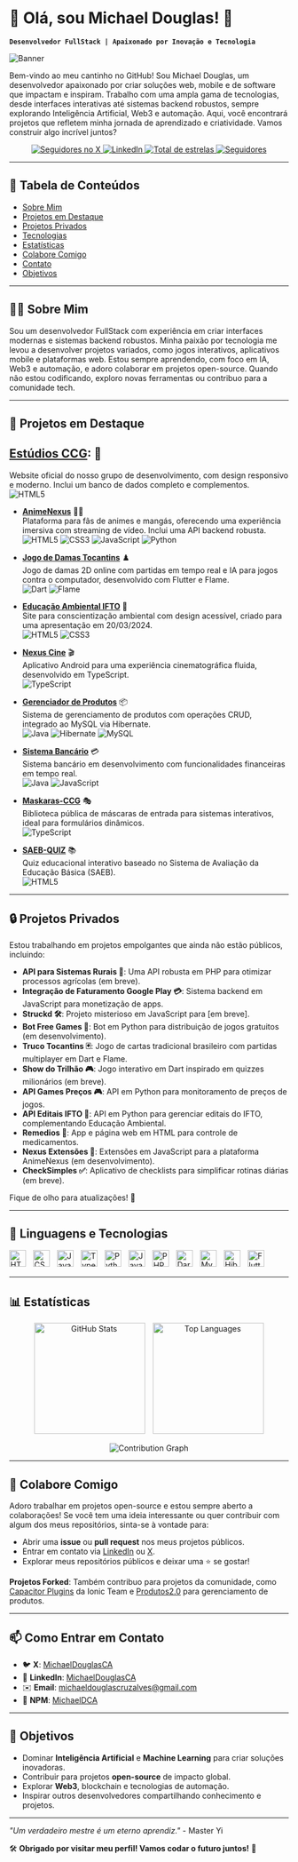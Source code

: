 # 👑 Olá, sou Michael Douglas! 👋

**`Desenvolvedor FullStack | Apaixonado por Inovação e Tecnologia`**

![Banner](https://github-readme-streak-stats.herokuapp.com/?user=MichaelDouglasCA&theme=dracula&hide_border=true&locale=pt-br&card_width=900)

Bem-vindo ao meu cantinho no GitHub! Sou Michael Douglas, um desenvolvedor apaixonado por criar soluções web, mobile e de software que impactam e inspiram. Trabalho com uma ampla gama de tecnologias, desde interfaces interativas até sistemas backend robustos, sempre explorando Inteligência Artificial, Web3 e automação. Aqui, você encontrará projetos que refletem minha jornada de aprendizado e criatividade. Vamos construir algo incrível juntos?

<p align="center">
    <a href="https://x.com/MichaelCCG96710">
        <img alt="Seguidores no X" title="Me siga no X" src="https://custom-icon-badges.demolab.com/badge/Seguidores_X-@MichaelCCG96710-blue?logo=x&logoColor=white&style=for-the-badge"/>
    </a>
    <a href="https://www.linkedin.com/in/michaeldouglasca/">
        <img alt="LinkedIn" title="Conecte-se no LinkedIn" src="https://custom-icon-badges.demolab.com/badge/LinkedIn-MichaelDouglasCA-0077B5?logo=linkedin&logoColor=white&style=for-the-badge"/>
    </a>
    <a href="https://github.com/MichaelDouglasCA?tab=repositories&sort=stargazers">
        <img alt="Total de estrelas" title="Total de estrelas GitHub" src="https://custom-icon-badges.demolab.com/github/stars/MichaelDouglasCA?color=55960c&style=for-the-badge&labelColor=488207&logo=star&label=estrelas"/>
    </a>
    <a href="https://github.com/MichaelDouglasCA?tab=followers">
        <img alt="Seguidores" title="Me siga no GitHub" src="https://custom-icon-badges.demolab.com/github/followers/MichaelDouglasCA?color=236ad3&labelColor=1155ba&style=for-the-badge&logo=github&label=Seguidores&logoColor=white"/>
    </a>
</p>

---

## 📍 Tabela de Conteúdos

- [Sobre Mim](#-sobre-mim)
- [Projetos em Destaque](#-projetos-em-destaque)
- [Projetos Privados](#-projetos-privados)
- [Tecnologias](#-linguagens-e-tecnologias)
- [Estatísticas](#-estatísticas)
- [Colabore Comigo](#-colabore-comigo)
- [Contato](#-como-entrar-em-contato)
- [Objetivos](#-objetivos)

---

## 👨‍💻 Sobre Mim

Sou um desenvolvedor FullStack com experiência em criar interfaces modernas e sistemas backend robustos. Minha paixão por tecnologia me levou a desenvolver projetos variados, como jogos interativos, aplicativos mobile e plataformas web. Estou sempre aprendendo, com foco em IA, Web3 e automação, e adoro colaborar em projetos open-source. Quando não estou codificando, exploro novas ferramentas ou contribuo para a comunidade tech.

---

## 🚀 Projetos em Destaque

## **[Estúdios CCG](https://ccg-studios-company.netlify.app/)**: 🏢    
  Website oficial do nosso grupo de desenvolvimento, com design responsivo e moderno. Inclui um banco de dados completo e complementos.  
  ![HTML5](https://img.shields.io/badge/-HTML5-E34F26?logo=html5&logoColor=white)  


- **[AnimeNexus](https://anime-mangas-nexus.netlify.app/)** 🏴‍☠️  
  Plataforma para fãs de animes e mangás, oferecendo uma experiência imersiva com streaming de vídeo. Inclui uma API backend robusta.  
  ![HTML5](https://img.shields.io/badge/-HTML5-E34F26?logo=html5&logoColor=white) 
  ![CSS3](https://img.shields.io/badge/-CSS3-1572B6?logo=css3&logoColor=white) 
  ![JavaScript](https://img.shields.io/badge/-JavaScript-F7DF1E?logo=javascript&logoColor=black) 
  ![Python](https://img.shields.io/badge/-Python-3776AB?logo=python&logoColor=white)  
  

- **[Jogo de Damas Tocantins](https://damas-tocantins.netlify.app/)** ♟️  
  Jogo de damas 2D online com partidas em tempo real e IA para jogos contra o computador, desenvolvido com Flutter e Flame.  
  ![Dart](https://img.shields.io/badge/-Dart-0175C2?logo=dart&logoColor=white) 
  ![Flame](https://img.shields.io/badge/-Flame-FFCA28?logo=flutter&logoColor=black)  


- **[Educação Ambiental IFTO](https://michaeldouglasca.github.io/Educacao-Ambiental-IFTO-Colinas-do-Tocantins/)** 🌿  
  Site para conscientização ambiental com design acessível, criado para uma apresentação em 20/03/2024.  
  ![HTML5](https://img.shields.io/badge/-HTML5-E34F26?logo=html5&logoColor=white) 
  ![CSS3](https://img.shields.io/badge/-CSS3-1572B6?logo=css3&logoColor=white)  


- **[Nexus Cine](https://play.google.com/store/apps/details?id=ccgstudios.nexuscine.app&pli=1)** 🎬  
  Aplicativo Android para uma experiência cinematográfica fluida, desenvolvido em TypeScript.  
  ![TypeScript](https://img.shields.io/badge/-TypeScript-007ACC?logo=typescript&logoColor=white)  


- **[Gerenciador de Produtos](https://github.com/MichaelDouglasCA/Gerenciador_de_Produtos)** 📦  
  Sistema de gerenciamento de produtos com operações CRUD, integrado ao MySQL via Hibernate.  
  ![Java](https://img.shields.io/badge/-Java-007396?logo=java&logoColor=white) 
  ![Hibernate](https://img.shields.io/badge/-Hibernate-59666C?logo=hibernate&logoColor=white) 
  ![MySQL](https://img.shields.io/badge/-MySQL-4479A1?logo=mysql&logoColor=white)  


- **[Sistema Bancário](#)** 💳  
  Sistema bancário em desenvolvimento com funcionalidades financeiras em tempo real.  
  ![Java](https://img.shields.io/badge/-Java-007396?logo=java&logoColor=white) 
  ![JavaScript](https://img.shields.io/badge/-JavaScript-F7DF1E?logo=javascript&logoColor=black)  
  

- **[Maskaras-CCG](https://github.com/MichaelDouglasCA/react-masks-lib)** 🎭  
  Biblioteca pública de máscaras de entrada para sistemas interativos, ideal para formulários dinâmicos.  
  ![TypeScript](https://img.shields.io/badge/-TypeScript-007ACC?logo=typescript&logoColor=white)  
 

- **[SAEB-QUIZ](https://saeb-quiz.netlify.app/quiz.html)** 📚  
  Quiz educacional interativo baseado no Sistema de Avaliação da Educação Básica (SAEB).  
  ![HTML5](https://img.shields.io/badge/-HTML5-E34F26?logo=html5&logoColor=white)
  

---

## 🔒 Projetos Privados

Estou trabalhando em projetos empolgantes que ainda não estão públicos, incluindo:

- **API para Sistemas Rurais 🌾**: Uma API robusta em PHP para otimizar processos agrícolas (em breve).  
- **Integração de Faturamento Google Play 💳**: Sistema backend em JavaScript para monetização de apps.  
- **Struckd 🛠️**: Projeto misterioso em JavaScript para [em breve].  
- **Bot Free Games 🤖**: Bot em Python para distribuição de jogos gratuitos (em desenvolvimento).  
- **Truco Tocantins 🃏**: Jogo de cartas tradicional brasileiro com partidas multiplayer em Dart e Flame.  
- **Show do Trilhão 🎮**: Jogo interativo em Dart inspirado em quizzes milionários (em breve).  
- **API Games Preços 🎮**: API em Python para monitoramento de preços de jogos.  
- **API Editais IFTO 📜**: API em Python para gerenciar editais do IFTO, complementando Educação Ambiental.  
- **Remedios 💊**: App e página web em HTML para controle de medicamentos.  
- **Nexus Extensões 🔧**: Extensões em JavaScript para a plataforma AnimeNexus (em desenvolvimento).  
- **CheckSimples ✅**: Aplicativo de checklists para simplificar rotinas diárias (em breve).  

Fique de olho para atualizações! 🚀

---

## 🤖 Linguagens e Tecnologias

<img align="left" alt="HTML5" title="HTML5" width="30px" style="padding-right:10px;" src="https://cdn.jsdelivr.net/gh/devicons/devicon@latest/icons/html5/html5-original.svg" />
<img align="left" alt="CSS3" title="CSS3" width="30px" style="padding-right:10px;" src="https://cdn.jsdelivr.net/gh/devicons/devicon@latest/icons/css3/css3-original.svg" />
<img align="left" alt="JavaScript" title="JavaScript" width="30px" style="padding-right:10px;" src="https://cdn.jsdelivr.net/gh/devicons/devicon@latest/icons/javascript/javascript-original.svg" />
<img align="left" alt="TypeScript" title="TypeScript" width="30px" style="padding-right:10px;" src="https://cdn.jsdelivr.net/gh/devicons/devicon@latest/icons/typescript/typescript-original.svg" />
<img align="left" alt="Python" title="Python" width="30px" style="padding-right:10px;" src="https://cdn.jsdelivr.net/gh/devicons/devicon@latest/icons/python/python-original.svg" />
<img align="left" alt="Java" title="Java" width="30px" style="padding-right:10px;" src="https://cdn.jsdelivr.net/gh/devicons/devicon@latest/icons/java/java-original.svg" />
<img align="left" alt="PHP" title="PHP" width="30px" style="padding-right:10px;" src="https://cdn.jsdelivr.net/gh/devicons/devicon@latest/icons/php/php-original.svg" />
<img align="left" alt="Dart" title="Dart" width="30px" style="padding-right:10px;" src="https://cdn.jsdelivr.net/gh/devicons/devicon@latest/icons/dart/dart-original.svg" />
<img align="left" alt="MySQL" title="MySQL" width="30px" style="padding-right:10px;" src="https://cdn.jsdelivr.net/gh/devicons/devicon@latest/icons/mysql/mysql-original.svg" />
<img align="left" alt="Hibernate" title="Hibernate" width="30px" style="padding-right:10px;" src="https://cdn.jsdelivr.net/gh/devicons/devicon@latest/icons/hibernate/hibernate-original.svg" />
<img align="left" alt="Flutter" title="Flutter" width="30px" style="padding-right:10px;" src="https://cdn.jsdelivr.net/gh/devicons/devicon@latest/icons/flutter/flutter-original.svg" />

<br/><br/>

---

## 📊 Estatísticas

<p align="center">
    <img alt="GitHub Stats" height="200" style="padding-right:10px;" src="https://github-readme-stats.vercel.app/api?username=MichaelDouglasCA&show_icons=true&theme=gradient&include_all_commits=true&locale=pt-br&hide_border=true" />
    <img alt="Top Languages" height="200" src="https://github-readme-stats.vercel.app/api/top-langs/?username=MichaelDouglasCA&theme=gradient&layout=compact&custom_title=Tecnologias&langs_count=10&hide_border=true" />
</p>

<p align="center">
    <img alt="Contribution Graph" src="https://github-readme-activity-graph.vercel.app/graph?username=MichaelDouglasCA&theme=dracula&hide_border=true&area=true" />
</p>

---

## 🤝 Colabore Comigo

Adoro trabalhar em projetos open-source e estou sempre aberto a colaborações! Se você tem uma ideia interessante ou quer contribuir com algum dos meus repositórios, sinta-se à vontade para:

- Abrir uma **issue** ou **pull request** nos meus projetos públicos.
- Entrar em contato via [LinkedIn](https://www.linkedin.com/in/michaeldouglasca/) ou [X](https://x.com/MichaelCCG96710).
- Explorar meus repositórios públicos e deixar uma ⭐ se gostar!

**Projetos Forked**: Também contribuo para projetos da comunidade, como [Capacitor Plugins](https://github.com/MichaelDouglasCA/capacitor-plugins) da Ionic Team e [Produtos2.0](https://github.com/MichaelDouglasCA/Produtos2.0) para gerenciamento de produtos.

---

## 📫 Como Entrar em Contato

- 🐦 **X**: [MichaelDouglasCA](https://x.com/MichaelCCG96710)  
- 💼 **LinkedIn**: [MichaelDouglasCA](https://www.linkedin.com/in/michaeldouglasca/)  
- ✉️ **Email**: [michaeldouglascruzalves@gmail.com](mailto:michaeldouglascruzalves@gmail.com)  
- 🧰 **NPM**: [MichaelDCA](https://www.npmjs.com/~michaeldca)

---

## 🎯 Objetivos

- Dominar **Inteligência Artificial** e **Machine Learning** para criar soluções inovadoras.
- Contribuir para projetos **open-source** de impacto global.
- Explorar **Web3**, blockchain e tecnologias de automação.
- Inspirar outros desenvolvedores compartilhando conhecimento e projetos.

---

*"Um verdadeiro mestre é um eterno aprendiz."* - Master Yi

🛠️ **Obrigado por visitar meu perfil! Vamos codar o futuro juntos!** 🚀

